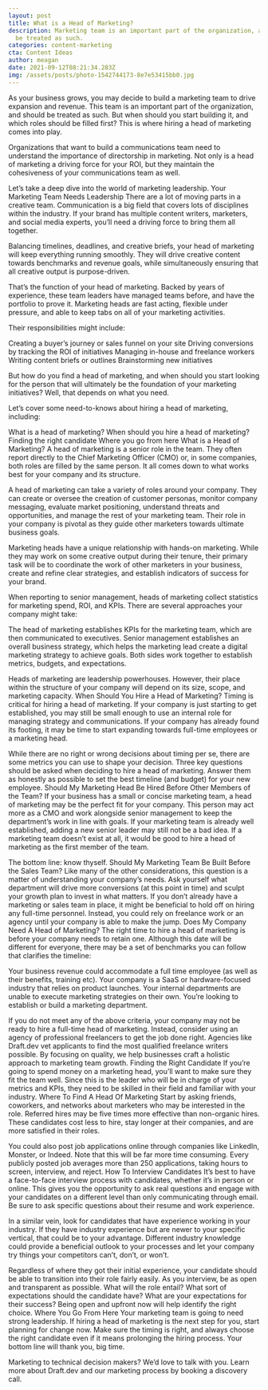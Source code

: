 ```yaml
---
layout: post
title: What is a Head of Marketing?
description: Marketing team is an important part of the organization, and should
  be treated as such.
categories: content-marketing
cta: Content Ideas
author: meagan
date: 2021-09-12T08:21:34.283Z
img: /assets/posts/photo-1542744173-8e7e53415bb0.jpg
---
```

As your business grows, you may decide to build a marketing team to drive expansion and revenue. This team is an important part of the organization, and should be treated as such. But when should you start building it, and which roles should be filled first? This is where hiring a head of marketing comes into play.

Organizations that want to build a communications team need to understand the importance of directorship in marketing. Not only is a head of marketing a driving force for your ROI, but they maintain the cohesiveness of your communications team as well.

Let’s take a deep dive into the world of marketing leadership.
Your Marketing Team Needs Leadership
There are a lot of moving parts in a creative team. Communication is a big field that covers lots of disciplines within the industry. If your brand has multiple content writers, marketers, and social media experts, you’ll need a driving force to bring them all together. 

Balancing timelines, deadlines, and creative briefs, your head of marketing will keep everything running smoothly. They will drive creative content towards benchmarks and revenue goals, while simultaneously ensuring that all creative output is purpose-driven.

That’s the function of your head of marketing. Backed by years of experience, these team leaders have managed teams before, and have the portfolio to prove it. Marketing heads are fast acting, flexible under pressure, and able to keep tabs on all of your marketing activities.

Their responsibilities might include:

Creating a buyer’s journey or sales funnel on your site
Driving conversions by tracking the ROI of initiatives
Managing in-house and freelance workers
Writing content briefs or outlines 
Brainstorming new initiatives

But how do you find a head of marketing, and when should you start looking for the person that will ultimately be the foundation of your marketing initiatives? Well, that depends on what you need.

Let’s cover some need-to-knows about hiring a head of marketing, including:

What is a head of marketing?
When should you hire a head of marketing?
Finding the right candidate
Where you go from here
What is a Head of Marketing?
A head of marketing is a senior role in the team. They often report directly to the Chief Marketing Officer (CMO) or, in some companies, both roles are filled by the same person. It all comes down to what works best for your company and its structure.

A head of marketing can take a variety of roles around your company. They can create or oversee the creation of customer personas, monitor company messaging, evaluate market positioning, understand threats and opportunities, and manage the rest of your marketing team. Their role in your company is pivotal as they guide other marketers towards ultimate business goals.

Marketing heads have a unique relationship with hands-on marketing. While they may work on some creative output during their tenure, their primary task will be to coordinate the work of other marketers in your business, create and refine clear strategies, and establish indicators of success for your brand.

When reporting to senior management, heads of marketing collect statistics for marketing spend, ROI, and KPIs. There are several approaches your company might take:

The head of marketing establishes KPIs for the marketing team, which are then communicated to executives.
Senior management establishes an overall business strategy, which helps the marketing lead create a digital marketing strategy to achieve goals.
Both sides work together to establish metrics, budgets, and expectations.

Heads of marketing are leadership powerhouses. However, their place within the structure of your company will depend on its size, scope, and marketing capacity.
When Should You Hire a Head of Marketing?
Timing is critical for hiring a head of marketing. If your company is just starting to get established, you may still be small enough to use an internal role for managing strategy and communications. If your company has already found its footing, it may be time to start expanding towards full-time employees or a marketing head.

While there are no right or wrong decisions about timing per se, there are some metrics you can use to shape your decision. Three key questions should be asked when deciding to hire a head of marketing. Answer them as honestly as possible to set the best timeline (and budget) for your new employee.
Should My Marketing Head Be Hired Before Other Members of the Team?
If your business has a small or concise marketing team, a head of marketing may be the perfect fit for your company. This person may act more as a CMO and work alongside senior management to keep the department’s work in line with goals. If your marketing team is already well established, adding a new senior leader may still not be a bad idea. If a marketing team doesn’t exist at all, it would be good to hire a head of marketing as the first member of the team.

The bottom line: know thyself.
Should My Marketing Team Be Built Before the Sales Team?
Like many of the other considerations, this question is a matter of understanding your company’s needs. Ask yourself what department will drive more conversions (at this point in time) and sculpt your growth plan to invest in what matters. If you don’t already have a marketing or sales team in place, it might be beneficial to hold off on hiring any full-time personnel. Instead, you could rely on freelance work or an agency until your company is able to make the jump.
Does My Company Need A Head of Marketing?
The right time to hire a head of marketing is before your company needs to retain one. Although this date will be different for everyone, there may be a set of benchmarks you can follow that clarifies the timeline:

Your business revenue could accommodate a full time employee (as well as their benefits, training etc).
Your company is a SaaS or hardware-focused industry that relies on product launches.
Your internal departments are unable to execute marketing strategies on their own.
You’re looking to establish or build a marketing department.

If you do not meet any of the above criteria, your company may not be ready to hire a full-time head of marketing. Instead, consider using an agency of professional freelancers to get the job done right. Agencies like Draft.dev vet applicants to find the most qualified freelance writers possible. By focusing on quality, we help businesses craft a holistic approach to marketing team growth.
Finding the Right Candidate
If you’re going to spend money on a marketing head, you’ll want to make sure they fit the team well. Since this is the leader who will be in charge of your metrics and KPIs, they need to be skilled in their field and familiar with your industry.
Where To Find A Head Of Marketing
Start by asking friends, coworkers, and networks about marketers who may be interested in the role. Referred hires may be five times more effective than non-organic hires. These candidates cost less to hire, stay longer at their companies, and are more satisfied in their roles.

You could also post job applications online through companies like LinkedIn, Monster, or Indeed. Note that this will be far more time consuming. Every publicly posted job averages more than 250 applications, taking hours to screen, interview, and reject.
How To Interview Candidates
It’s best to have a face-to-face interview process with candidates, whether it’s in person or online. This gives you the opportunity to ask real questions and engage with your candidates on a different level than only communicating through email. Be sure to ask specific questions about their resume and work experience. 

In a similar vein, look for candidates that have experience working in your industry. If they have industry experience but are newer to your specific vertical, that could be to your advantage. Different industry knowledge could provide a beneficial outlook to your processes and let your company try things your competitors can’t, don’t, or won’t.

Regardless of where they got their initial experience, your candidate should be able to transition into their role fairly easily. As you interview, be as open and transparent as possible. What will the role entail? What sort of expectations should the candidate have? What are your expectations for their success? Being open and upfront now will help identify the right choice.
Where You Go From Here
Your marketing team is going to need strong leadership. If hiring a head of marketing is the next step for you, start planning for change now. Make sure the timing is right, and always choose the right candidate even if it means prolonging the hiring process. Your bottom line will thank you, big time.

Marketing to technical decision makers? We’d love to talk with you. Learn more about Draft.dev and our marketing process by booking a discovery call.



